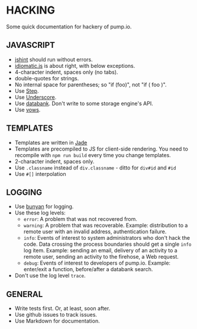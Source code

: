 # HACKING

Some quick documentation for hackery of pump.io.

## JAVASCRIPT

* [jshint](http://www.jshint.com/) should run without errors.
* [idiomatic.js](https://github.com/rwldrn/idiomatic.js) is about right, with below exceptions.
* 4-character indent, spaces only (no tabs).
* double-quotes for strings.
* No internal space for parentheses; so "if (foo)", not "if ( foo )".
* Use [Step](https://github.com/creationix/step).
* Use [Underscore](http://underscorejs.org/).
* Use [databank](https://github.com/evanp/databank). Don't write to some storage engine's API.
* Use [vows](http://vowsjs.org/).

## TEMPLATES

* Templates are written in [Jade](http://jade-lang.com)
* Templates are precompiled to JS for client-side rendering. You need to recompile with `npm run build` every time you change templates.
* 2-character indent, spaces only.
* Use `.classname` instead of `div.classname` - ditto for `div#id` and `#id`
* Use `#[]` interpolation

## LOGGING

* Use [bunyan](https://github.com/trentm/node-bunyan) for logging.
* Use these log levels:
  * `error`: A problem that was not recovered from.
  * `warning`: A problem that was recoverable. Example:
    distribution to a remote user with an invalid address, authentication failure.
  * `info`: Events of interest to system administrators who don't hack the code.
    Data crossing the process boundaries should get a single `info` log item.
    Example: sending an email, delivery of an activity to a remote user, sending
    an activity to the firehose, a Web request.
  * `debug`: Events of interest to developers of pump.io. Example: enter/exit
    a function, before/after a databank search.
* Don't use the log level `trace`.
  
## GENERAL

* Write tests first. Or, at least, soon after.
* Use github issues to track issues.
* Use Markdown for documentation.
